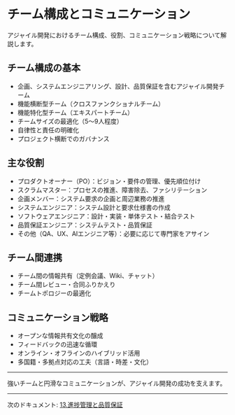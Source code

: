 # チーム構成とコミュニケーション

アジャイル開発におけるチーム構成、役割、コミュニケーション戦略について解説します。

## チーム構成の基本

- 企画、システムエンジニアリング、設計、品質保証を含むアジャイル開発チーム
- 機能横断型チーム（クロスファンクショナルチーム）
- 機能特化型チーム（エキスパートチーム）
- チームサイズの最適化（5～9人程度）
- 自律性と責任の明確化
- プロジェクト横断でのガバナンス

## 主な役割

- プロダクトオーナー（PO）：ビジョン・要件の管理、優先順位付け
- スクラムマスター：プロセスの推進、障害除去、ファシリテーション
- 企画メンバー：システム要求の企画と周辺業務の推進
- システムエンジニア：システム設計と要求仕様書の作成
- ソフトウェアエンジニア：設計・実装・単体テスト・結合テスト
- 品質保証エンジニア：システムテスト・品質保証
- その他（QA、UX、AIエンジニア等）：必要に応じて専門家をアサイン

## チーム間連携

- チーム間の情報共有（定例会議、Wiki、チャット）
- チーム間レビュー・合同ふりかえり
- チームトポロジーの最適化

## コミュニケーション戦略

- オープンな情報共有文化の醸成
- フィードバックの迅速な循環
- オンライン・オフラインのハイブリッド活用
- 多国籍・多拠点対応の工夫（言語・時差・文化）

---

強いチームと円滑なコミュニケーションが、アジャイル開発の成功を支えます。

---

次のドキュメント: [13.進捗管理と品質保証](./13.進捗管理と品質保証.md) 